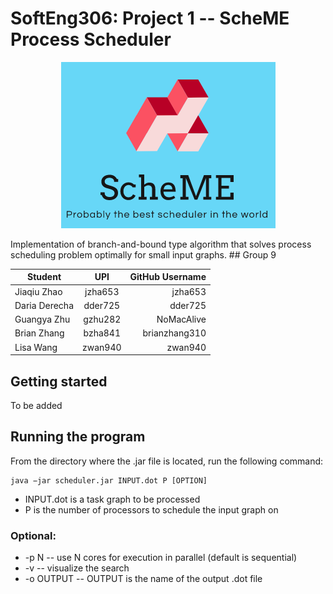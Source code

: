 # SoftEng306: Project 1 -- ScheME Process Scheduler
<p align="center">
  <img src="schemeSmall.png">
</p>
Implementation of branch-and-bound type algorithm that solves process scheduling problem optimally for small input graphs.
## Group 9

| Student        | UPI           | GitHub Username  |
| ---------------|:-------------:| ----------------:|
| Jiaqiu Zhao    | jzha653       |   jzha653        |
| Daria Derecha  | dder725       |   dder725        |
| Guangya Zhu    | gzhu282       |   NoMacAlive     |
| Brian Zhang    | bzha841       |   brianzhang310  |
| Lisa Wang      |zwan940        |  zwan940         |

## Getting started
To be added

## Running the program
From the directory where the .jar file is located, run the following command:
```
java −jar scheduler.jar INPUT.dot P [OPTION]
```
* INPUT.dot is a task graph to be processed 
* P is the number of processors to schedule the input graph on

### Optional:
* -p N  -- use N cores for execution in parallel (default is sequential)
* -v    -- visualize the search
* -o OUTPUT -- OUTPUT is the name of the output .dot file
